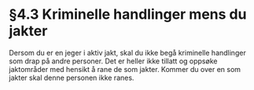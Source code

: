 # §4.3 Kriminelle handlinger mens du jakter

Dersom du er en jeger i aktiv jakt, skal du ikke begå kriminelle handlinger som drap på andre personer. Det er heller ikke tillatt og oppsøke jaktområder med hensikt å rane de som jakter. Kommer du over en som jakter skal denne personen ikke ranes.
